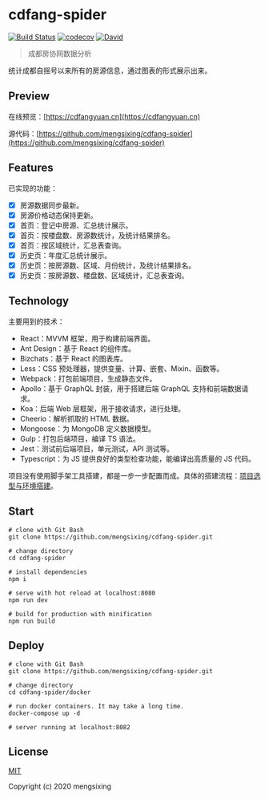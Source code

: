 # cdfang-spider

[![Build Status](https://github.com/mengsixing/cdfang-spider/workflows/ci/badge.svg)](https://github.com/mengsixing/cdfang-spider/actions)
[![codecov](https://codecov.io/gh/mengsixing/cdfang-spider/branch/master/graph/badge.svg)](https://codecov.io/gh/mengsixing/cdfang-spider)
[![David](https://img.shields.io/david/mengsixing/cdfang-spider.svg)](https://david-dm.org/mengsixing/cdfang-spider)

> 成都房协网数据分析

统计成都自摇号以来所有的房源信息，通过图表的形式展示出来。

## Preview

在线预览：[https://cdfangyuan.cn](https://cdfangyuan.cn)

源代码：[https://github.com/mengsixing/cdfang-spider](https://github.com/mengsixing/cdfang-spider)

## Features

已实现的功能：

- [x] 房源数据同步最新。
- [x] 房源价格动态保持更新。
- [x] 首页：登记中房源、汇总统计展示。
- [x] 首页：按楼盘数、房源数统计，及统计结果排名。
- [x] 首页：按区域统计，汇总表查询。
- [x] 历史页：年度汇总统计展示。
- [x] 历史页：按房源数、区域、月份统计，及统计结果排名。
- [x] 历史页：按房源数、楼盘数、区域统计，汇总表查询。

## Technology

主要用到的技术：

- React：MVVM 框架，用于构建前端界面。
- Ant Design：基于 React 的组件库。
- Bizchats：基于 React 的图表库。
- Less：CSS 预处理器，提供变量、计算、嵌套、Mixin、函数等。
- Webpack：打包前端项目，生成静态文件。
- Apollo：基于 GraphQL 封装，用于搭建后端 GraphQL 支持和前端数据请求。
- Koa：后端 Web 层框架，用于接收请求，进行处理。
- Cheerio：解析抓取的 HTML 数据。
- Mongoose：为 MongoDB 定义数据模型。
- Gulp：打包后端项目，编译 TS 语法。
- Jest：测试前后端项目，单元测试，API 测试等。
- Typescript：为 JS 提供良好的类型检查功能，能编译出高质量的 JS 代码。

项目没有使用脚手架工具搭建，都是一步一步配置而成。具体的搭建流程：[项目选型与环境搭建](https://github.com/mengsixing/cdfang-spider/blob/master/Introduction.md)。

## Start

```shell
# clone with Git Bash
git clone https://github.com/mengsixing/cdfang-spider.git

# change directory
cd cdfang-spider

# install dependencies
npm i

# serve with hot reload at localhost:8080
npm run dev

# build for production with minification
npm run build
```

## Deploy

```shell
# clone with Git Bash
git clone https://github.com/mengsixing/cdfang-spider.git

# change directory
cd cdfang-spider/docker

# run docker containers. It may take a long time.
docker-compose up -d

# server running at localhost:8082
```

## License

[MIT](https://github.com/mengsixing/cdfang-spider/blob/master/LICENSE)

Copyright (c) 2020 mengsixing
